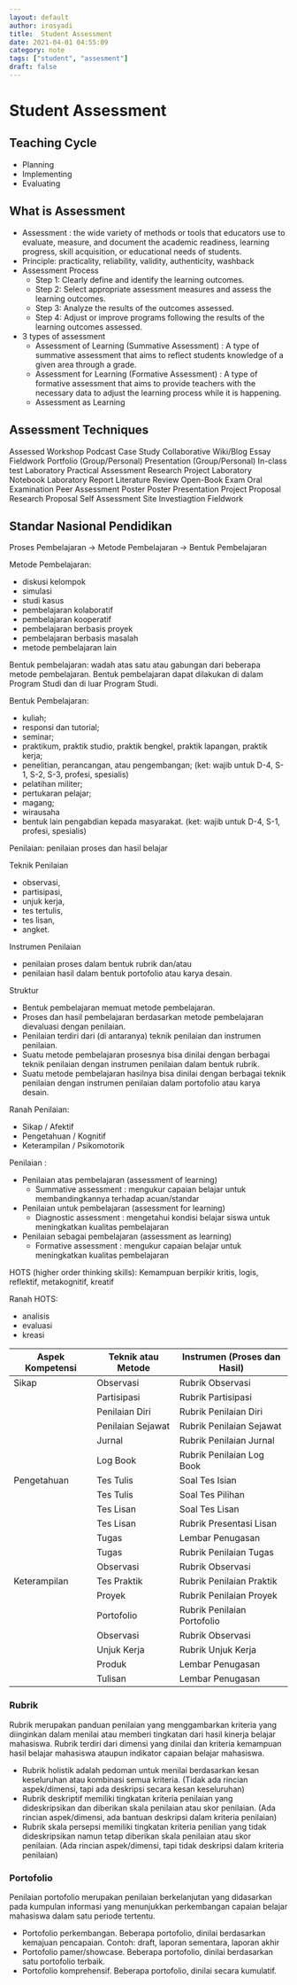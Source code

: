 ```yaml
---
layout: default
author: irosyadi
title:  Student Assessment
date: 2021-04-01 04:55:09
category: note
tags: ["student", "assesment"]
draft: false
---
```


# Student Assessment

## Teaching Cycle
- Planning
- Implementing
- Evaluating


## What is Assessment
- Assessment : the wide variety of methods or tools that educators use to evaluate, measure, and document the academic readiness, learning
progress, skill acquisition, or educational needs of students.
- Principle: practicality, reliability, validity, authenticity, washback
- Assessment Process
  - Step 1: Clearly define and identify the learning outcomes.
  - Step 2: Select appropriate assessment measures and assess the learning outcomes.
  - Step 3: Analyze the results of the outcomes assessed.
  - Step 4: Adjust or improve programs following the results of the learning outcomes assessed.
- 3 types of assessment
  - Assessment of Learning (Summative Assessment) : A type of summative assessment that aims to reflect students knowledge of a given area through a grade.
  - Assessment for Learning (Formative Assessment) : A type of formative assessment that aims to provide teachers with the necessary data to adjust the learning process while it is happening. 
  - Assessment as Learning


## Assessment Techniques
Assessed Workshop
Podcast
Case Study
Collaborative Wiki/Blog
Essay
Fieldwork
Portfolio (Group/Personal)
Presentation (Group/Personal)
In-class test
Laboratory Practical Assessment
Research Project
Laboratory Notebook
Laboratory Report
Literature Review
Open-Book Exam
Oral Examination
Peer Assessment
Poster 
Poster Presentation
Project Proposal
Research Proposal
Self Assessment
Site Investiagtion
Fieldwork


## Standar Nasional Pendidikan
Proses Pembelajaran -> Metode Pembelajaran -> Bentuk Pembelajaran

Metode Pembelajaran:

- diskusi kelompok
- simulasi
- studi kasus
- pembelajaran kolaboratif
- pembelajaran kooperatif
- pembelajaran berbasis proyek
- pembelajaran berbasis masalah
- metode pembelajaran lain

Bentuk pembelajaran: wadah atas satu atau gabungan dari beberapa metode pembelajaran.
Bentuk pembelajaran dapat dilakukan di dalam Program Studi dan di luar Program Studi.

Bentuk Pembelajaran:

- kuliah;
- responsi dan tutorial;
- seminar;
- praktikum, praktik studio, praktik bengkel, praktik lapangan, praktik kerja;
- penelitian, perancangan, atau pengembangan; (ket: wajib untuk D-4, S-1, S-2, S-3, profesi, spesialis)
- pelatihan militer;
- pertukaran pelajar;
- magang;
- wirausaha
- bentuk lain pengabdian kepada masyarakat. (ket: wajib untuk D-4, S-1, profesi, spesialis)

Penilaian: penilaian proses dan hasil belajar

Teknik Penilaian

- observasi,
- partisipasi,
- unjuk kerja,
- tes tertulis,
- tes lisan,
- angket.

Instrumen Penilaian

- penilaian proses dalam bentuk rubrik dan/atau 
- penilaian hasil dalam bentuk portofolio atau karya desain.


Struktur

- Bentuk pembelajaran memuat metode pembelajaran.
- Proses dan hasil pembelajaran berdasarkan metode pembelajaran dievaluasi dengan penilaian.
- Penilaian terdiri dari (di antaranya) teknik penilaian dan instrumen penilaian.
- Suatu metode pembelajaran prosesnya bisa dinilai dengan berbagai teknik penilaian dengan instrumen penilaian dalam bentuk rubrik.
- Suatu metode pembelajaran hasilnya bisa dinilai dengan berbagai teknik penilaian dengan instrumen penilaian dalam portofolio atau karya desain.


Ranah Penilaian:

- Sikap / Afektif
- Pengetahuan / Kognitif
- Keterampilan / Psikomotorik

Penilaian :

- Penilaian atas pembelajaran (assessment of learning)
    - Summative assessment : mengukur capaian belajar untuk membandingkannya terhadap acuan/standar
- Penilaian untuk pembelajaran (assessment for learning)
    - Diagnostic assessment : mengetahui kondisi belajar siswa untuk meningkatkan kualitas pembelajaran
- Penilaian sebagai pembelajaran (assessment as learning)
    - Formative assessment : mengukur capaian belajar untuk meningkatkan kualitas pembelajaran

HOTS (higher order thinking skills): 
Kemampuan berpikir kritis, logis, reflektif, metakognitif, kreatif

Ranah HOTS:
- analisis
- evaluasi
- kreasi

| Aspek Kompetensi | Teknik atau Metode | Instrumen (Proses dan Hasil) |
| ---------------- | ------------------ | ---------------------------- |
| Sikap            | Observasi          | Rubrik Observasi             |
|                  | Partisipasi        | Rubrik Partisipasi           |
|                  | Penilaian Diri     | Rubrik Penilaian Diri        |
|                  | Penilaian Sejawat  | Rubrik Penilaian Sejawat     |
|                  | Jurnal             | Rubrik Penilaian Jurnal      |
|                  | Log Book           | Rubrik Penilaian Log Book    |
| Pengetahuan      | Tes Tulis          | Soal Tes Isian               |
|                  | Tes Tulis          | Soal Tes Pilihan             |
|                  | Tes Lisan          | Soal Tes Lisan               |
|                  | Tes Lisan          | Rubrik Presentasi Lisan      |
|                  | Tugas              | Lembar Penugasan             |
|                  | Tugas              | Rubrik Penilaian Tugas       |
|                  | Observasi          | Rubrik Observasi             |
| Keterampilan     | Tes Praktik        | Rubrik Penilaian Praktik     |
|                  | Proyek             | Rubrik Penilaian Proyek      |
|                  | Portofolio         | Rubrik Penilaian Portofolio  |
|                  | Observasi          | Rubrik Observasi             |
|                  | Unjuk Kerja        | Rubrik Unjuk Kerja           |
|                  | Produk             | Lembar Penugasan             |
|                  | Tulisan            | Lembar Penugasan             |


### Rubrik
Rubrik merupakan panduan penilaian yang menggambarkan kriteria yang diinginkan dalam menilai atau memberi tingkatan dari hasil kinerja belajar mahasiswa.
Rubrik terdiri dari dimensi yang dinilai dan kriteria kemampuan hasil belajar mahasiswa ataupun indikator capaian belajar mahasiswa.

-  Rubrik holistik adalah pedoman untuk menilai
berdasarkan kesan keseluruhan atau kombinasi semua kriteria. (Tidak ada rincian aspek/dimensi, tapi ada deskripsi secara kesan keseluruhan)
- Rubrik deskriptif memiliki tingkatan kriteria penilaian yang dideskripsikan dan diberikan skala penilaian atau skor penilaian. (Ada rincian aspek/dimensi, ada bantuan deskripsi dalam kriteria penilaian)
- Rubrik skala persepsi memiliki tingkatan kriteria penilian yang tidak dideskripsikan namun tetap diberikan skala penilaian atau skor penilaian. (Ada rincian aspek/dimensi, tapi tidak deskripsi dalam kriteria penilaian)

### Portofolio
Penilaian portofolio merupakan penilaian
berkelanjutan yang didasarkan pada kumpulan
informasi yang menunjukkan perkembangan capaian belajar mahasiswa dalam satu periode tertentu.

- Portofolio perkembangan. Beberapa portofolio, dinilai berdasarkan kemajuan pencapaian. Contoh: draft, laporan sementara, laporan akhir
- Portofolio pamer/showcase. Beberapa portofolio, dinilai berdasarkan satu portofolio terbaik.
- Portofolio komprehensif. Beberapa portofolio, dinilai secara kumulatif.